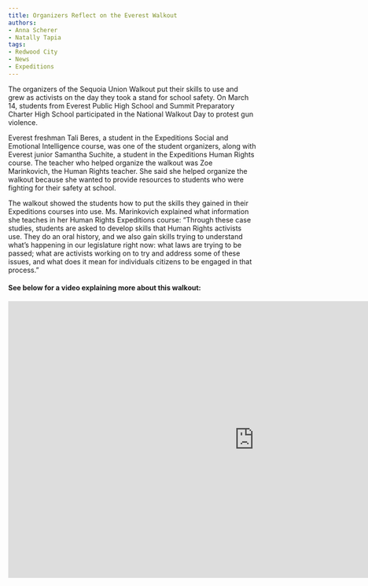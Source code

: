 ```yaml
---
title: Organizers Reflect on the Everest Walkout
authors:
- Anna Scherer
- Natally Tapia
tags:
- Redwood City
- News
- Expeditions
---
```

The organizers of the Sequoia Union Walkout put their skills to use and grew as activists on the day they took a stand for school safety. On March 14, students from Everest Public High School and Summit Preparatory Charter High School participated in
the National Walkout Day to protest gun violence.

Everest freshman Tali Beres, a student in the Expeditions Social and Emotional Intelligence course, was one of the student organizers, along with Everest junior Samantha Suchite, a student in the Expeditions Human Rights course. The teacher who helped
organize the walkout was Zoe Marinkovich, the Human Rights teacher. She said she helped organize the walkout because she wanted to provide resources to students who were fighting for their safety at school.

The walkout showed the students how to put the skills they gained in their Expeditions courses into use. Ms. Marinkovich explained what information she teaches in her Human Rights Expeditions course: “Through these case studies, students are asked to
develop skills that Human Rights activists use. They do an oral history, and we also gain skills trying to understand what’s happening in our legislature right now: what laws are trying to be passed; what are activists working on to try and address
some of these issues, and what does it mean for individuals citizens to be engaged in that process.”

#### See below for a video explaining more about this walkout:

<iframe width="1000" height="562.5" src="https://www.youtube.com/embed/q04oRKNCQFk" frameborder="0" allow="autoplay; encrypted-media" allowfullscreen></iframe>